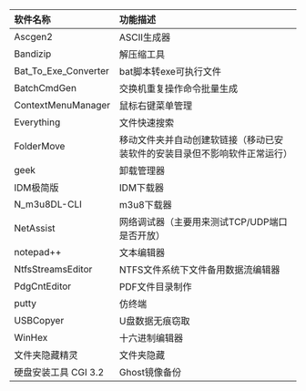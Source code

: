 | 软件名称                 | 功能描述                                  |
|:-------------------- |:------------------------------------- |
| Ascgen2              | ASCII生成器                              |
| Bandizip             | 解压缩工具                                 |
| Bat_To_Exe_Converter | bat脚本转exe可执行文件                        |
| BatchCmdGen          | 交换机重复操作命令批量生成                         |
| ContextMenuManager   | 鼠标右键菜单管理                              |
| Everything           | 文件快速搜索                                |
| FolderMove           | 移动文件夹并自动创建软链接（移动已安装软件的安装目录但不影响软件正常运行） |
| geek                 | 卸载管理器                                 |
| IDM极简版               | IDM下载器                                |
| N_m3u8DL-CLI         | m3u8下载器                               |
| NetAssist            | 网络调试器（主要用来测试TCP/UDP端口是否开放）            |
| notepad++            | 文本编辑器                                 |
| NtfsStreamsEditor    | NTFS文件系统下文件备用数据流编辑器                   |
| PdgCntEditor         | PDF文件目录制作                             |
| putty                | 仿终端                                   |
| USBCopyer            | U盘数据无痕窃取                              |
| WinHex               | 十六进制编辑器                               |
| 文件夹隐藏精灵              | 文件夹隐藏                                 |
| 硬盘安装工具 CGI 3.2       | Ghost镜像备份                             |
